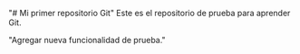 "# Mi primer repositorio Git" 
Este es el repositorio de prueba para aprender Git.

"Agregar nueva funcionalidad de prueba." 
